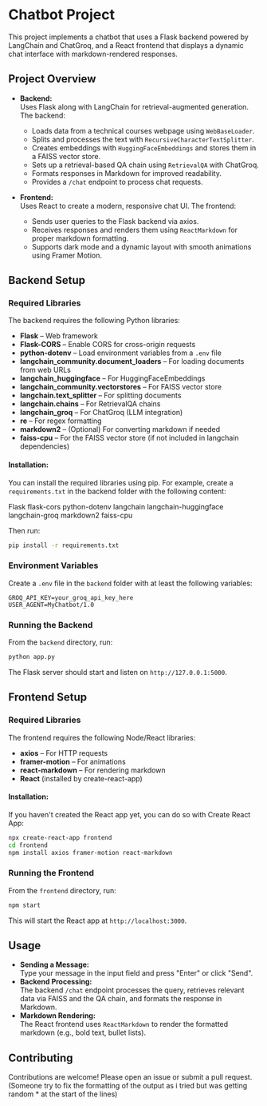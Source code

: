 # Chatbot Project

This project implements a chatbot that uses a Flask backend powered by LangChain and ChatGroq, and a React frontend that displays a dynamic chat interface with markdown-rendered responses.

## Project Overview

- **Backend:**  
  Uses Flask along with LangChain for retrieval-augmented generation. The backend:
  - Loads data from a technical courses webpage using `WebBaseLoader`.
  - Splits and processes the text with `RecursiveCharacterTextSplitter`.
  - Creates embeddings with `HuggingFaceEmbeddings` and stores them in a FAISS vector store.
  - Sets up a retrieval-based QA chain using `RetrievalQA` with ChatGroq.
  - Formats responses in Markdown for improved readability.
  - Provides a `/chat` endpoint to process chat requests.

- **Frontend:**  
  Uses React to create a modern, responsive chat UI. The frontend:
  - Sends user queries to the Flask backend via axios.
  - Receives responses and renders them using `ReactMarkdown` for proper markdown formatting.
  - Supports dark mode and a dynamic layout with smooth animations using Framer Motion.

## Backend Setup

### Required Libraries

The backend requires the following Python libraries:

- **Flask** – Web framework  
- **Flask-CORS** – Enable CORS for cross-origin requests  
- **python-dotenv** – Load environment variables from a `.env` file  
- **langchain_community.document_loaders** – For loading documents from web URLs  
- **langchain_huggingface** – For HuggingFaceEmbeddings  
- **langchain_community.vectorstores** – For FAISS vector store  
- **langchain.text_splitter** – For splitting documents  
- **langchain.chains** – For RetrievalQA chains  
- **langchain_groq** – For ChatGroq (LLM integration)  
- **re** – For regex formatting  
- **markdown2** – (Optional) For converting markdown if needed  
- **faiss-cpu** – For the FAISS vector store (if not included in langchain dependencies)

#### Installation:

You can install the required libraries using pip. For example, create a `requirements.txt` in the backend folder with the following content:

Flask
flask-cors
python-dotenv
langchain
langchain-huggingface
langchain-groq
markdown2
faiss-cpu

Then run:

```bash
pip install -r requirements.txt
```

### Environment Variables

Create a `.env` file in the `backend` folder with at least the following variables:

```dotenv
GROQ_API_KEY=your_groq_api_key_here
USER_AGENT=MyChatbot/1.0
```

### Running the Backend

From the `backend` directory, run:

```bash
python app.py
```

The Flask server should start and listen on `http://127.0.0.1:5000`.

## Frontend Setup

### Required Libraries

The frontend requires the following Node/React libraries:

- **axios** – For HTTP requests  
- **framer-motion** – For animations  
- **react-markdown** – For rendering markdown  
- **React** (installed by create-react-app)

#### Installation:

If you haven't created the React app yet, you can do so with Create React App:

```bash
npx create-react-app frontend
cd frontend
npm install axios framer-motion react-markdown
```

### Running the Frontend

From the `frontend` directory, run:

```bash
npm start
```

This will start the React app at `http://localhost:3000`.

## Usage

- **Sending a Message:**  
  Type your message in the input field and press "Enter" or click "Send".  
- **Backend Processing:**  
  The backend `/chat` endpoint processes the query, retrieves relevant data via FAISS and the QA chain, and formats the response in Markdown.
- **Markdown Rendering:**  
  The React frontend uses `ReactMarkdown` to render the formatted markdown (e.g., bold text, bullet lists).


## Contributing

Contributions are welcome! Please open an issue or submit a pull request.
(Someone try to fix the formatting of the output as i tried but was getting random * at the start of the lines)
